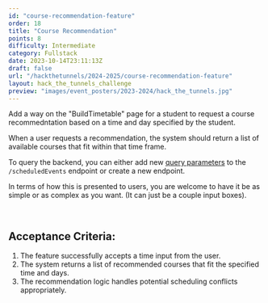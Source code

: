 ```yaml
---
id: "course-recommendation-feature"
order: 18
title: "Course Recommendation"
points: 8
difficulty: Intermediate
category: Fullstack
date: 2023-10-14T23:11:13Z
draft: false
url: "/hackthetunnels/2024-2025/course-recommendation-feature"
layout: hack_the_tunnels_challenge
preview: "images/event_posters/2023-2024/hack_the_tunnels.jpg"
---
```


Add a way on the "BuildTimetable" page for a student to request a course recommedntation based on a time and day specified by the student.

When a user requests a recommendation, the system should return a list of available courses that fit within that time frame.

To query the backend, you can either add new [query parameters](https://www.branch.io/glossary/query-parameters/#:~:text=Query%20parameters%20are%20a%20defined,web%20server%20when%20making%20requests.) to the `/scheduledEvents` endpoint or create a new endpoint.

In terms of how this is presented to users, you are welcome to have it be as simple or as complex as you want. (It can just be a couple input boxes).

<br/>

## Acceptance Criteria:

1. The feature successfully accepts a time input from the user.
2. The system returns a list of recommended courses that fit the specified time and days.
3. The recommendation logic handles potential scheduling conflicts appropriately.
